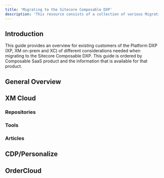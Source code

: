 ```yaml
---
title: 'Migrating to the Sitecore Composable DXP'
description: 'This resource consists of a collection of various Migration related content from the Sitecore platform DXP (XP, XM or XC) to the Sitecore Composable SaaS DXP.'
---
```


<Promo
  title="Migration Advisor"
  description="Tell the Sitecore Migration Advisor about your solution and then find videos, tutorials, walkthroughs, code examples, and more to help you migrate from Sitecore Platform DXP to Sitecore XM Cloud and the rest of the Sitecore Composable DXP."
  imageSource="/images/learn/migration-advisor.jpg"
  linkText="Get Started"
  linkHref="https://migration.sitecore.com/" 
  isImageLeft={false}
/>

## Introduction

This guide provides an overview for existing customers of the Platform DXP (XP, XM on-prem and XC) of different considerations needed when migrating to the Sitecore Composable DXP. This guide is ordered by Composable SaaS product and the information that is available for that product.

## General Overview

<YouTube youTubeId="ZTjk5t9dfRQ" />

<Row columns={2}>
  <Article title="XP Global Brand Use Case Scenario" description="A global brand using heavy personalization across hundreds of sites migrates to SaaS" link="https://community.sitecore.com/community?id=community_blog&sys_id=ae56931f1b462554722d4042b24bcb76" />
  <Article title="XM Jamstack Use Case Scenario" description="A modern headless architecture with XM and Edge moves to XM Cloud" link="https://community.sitecore.com/community?id=community_blog&sys_id=7c74bbfa1bb5e590b8954371b24bcb7b" />
  <Article title="XP Marketing Automation Use Case Scenario" description="An XP solution with EXM and Marketing automation migrates to Send and Personalize" link="https://community.sitecore.com/community?id=community_blog&sys_id=f61af8f41b176910722d4042b24bcb72" />
  <Article title="Classic XP with Simple Personalization" description="A .NET MVC solution with simple personalization migrates to .NET headless on XM Cloud" link="https://community.sitecore.com/community?id=community_blog&sys_id=9fb319151b23e510efd0ec22604bcb12" />
</Row>

## XM Cloud

### Repositories

<Row columns={2}>
<Repository framework="Nextjs" name="XM Cloud Introduction" description="An example of a real XM Cloud implementation that can be useful with your own XM Cloud migration projects." repositoryUrl="https://github.com/sitecore/xm-cloud-introduction" />
</Row>

### Tools

<Row columns={2}>
  <Article title="XM to XM Cloud Content Migration tool" description="Move content, media and user data from a source XM on-premises instance to a target XM Cloud environment." link="/downloads/xm-cloud#xm-to-xm-cloud-content-migration-tool" linktext="Download" />
</Row>

### Articles

<Row columns={2}>
  <Article title="Migrating the Sitecore MVP site" description="An introduction to the purpose of the series and the initial steps to migrate from XM on-Prem to XM Cloud." link="https://robearlam.com/blog/migrating-the-sitecore-mvp-site-to-xm-cloud-part-1" />
  <Article title="Custom Content Resolvers" description="Exploration of Custom Content Resolvers and their usage with XM Cloud." link="https://robearlam.com/blog/migrating-the-sitecore-mvp-site-to-xm-cloud-part-2" />
  <Article title="The MVP Directory" description="Headless development of custom search interfaces with XM Cloud." link="https://robearlam.com/blog/migrating-the-sitecore-mvp-site-to-xm-cloud-part-3" />
  <Article title="Secure Pages" description="How to handle secure pages with external identity providers with XM Cloud." link="https://robearlam.com/blog/migrating-the-sitecore-mvp-site-to-xm-cloud-part-4" />
  <Article title="Converting a TDS project to Sitecore Content Serialization (SCS)" description="Get ready for XM Cloud by converting your TDS projects to SCS format." link="https://community.sitecore.com/community?id=community_blog&sys_id=9390c8a91b76359438a46421b24bcb40" />
  <Article title="Migrating to XM Cloud" description="The important differences, challenges, benefits, caveats, possible approaches for a migration roadmap, and everything you would like to know and consider before embarking on this journey. (Rob Habraken)" link="https://www.robhabraken.nl/index.php/4954/migrating-to-xm-cloud/" />
  <Article title="9 Changes affecting migration estimates" description="Estimating Sitecore XP to XM Cloud upgrade — what challenges lies ahead? (Jack Spektor)" link="https://jackspektor.medium.com/estimating-sitecore-xp-to-xm-cloud-upgrade-what-challenges-lies-ahead-226d1c36b8e" />
  <Article title="Migration roadmap" description="A Practical Roadmap for Existing Sitecore Customers to Move To XM Cloud (David San Filippo)" link="https://blogs.perficient.com/2022/11/28/a-practical-roadmap-for-existing-sitecore-customers-to-move-to-xm-cloud/" />
  <YouTube youTubeId="vLAfx7dps_Q" />
  
  <Link title="Learn more about Sitecore XM Cloud" link="/content-management/xm-cloud" />
</Row>

## CDP/Personalize

<Row columns={2}>
  <Article title="CDP, Personalize Migration Scenarios" description="This guide walks the user through considerations when migrating from various use cases to CDP or Personalize" link="https://community.sitecore.com/community?id=community_blog&sys_id=f1cc98af1b541590e55241dde54bcb0d" />
</Row>
<Row columns={2}>
  <Link title="Learn more about Sitecore CDP" link="/customer-data-management/cdp" />
  <Link title="Learn more about Sitecore Personalize" link="/personalization-testing/personalize" />
</Row>

## OrderCloud

<Row columns={4}>
  <Article title="Transitioning to OrderCloud: API Access" description="" link="https://community.sitecore.com/community?id=community_blog&sys_id=89f8d1391b416154e55241dde54bcb88" />
  <Article title="Transitioning to OrderCloud: Carts to Unsubmitted Orders and Carts" description="" link="https://community.sitecore.com/community?id=community_blog&sys_id=293153231b01a110e55241dde54bcba3" />
  <Article title="Transitioning to OrderCloud: Catalogs and Categories" description="" link="https://community.sitecore.com/community?id=community_blog&sys_id=0e1c6adb1b416910e55241dde54bcb9e" />
  <Article title="Transitioning to OrderCloud: Customer to Buyer Users" description="" link="https://community.sitecore.com/community?id=community_blog&sys_id=0913197d1bcd2154e55241dde54bcb9f" />
  <Article title="Transitioning to OrderCloud: Fulfillments to Shipping" description="" link="https://community.sitecore.com/community?id=community_blog&sys_id=3826e72f1b81a110e55241dde54bcb7b" />
  <Article title="Transitioning to OrderCloud: Inventory and Pricing" description="" link="https://community.sitecore.com/community?id=community_blog&sys_id=c7fb76571b056910e55241dde54bcb63" />
  <Article title="Transitioning to OrderCloud: Orders" description="" link="https://community.sitecore.com/community?id=community_blog&sys_id=6925d18c1b5d6510e55241dde54bcbbf" />
  <Article title="Transitioning to OrderCloud: Order Workflow and Minions" description="" link="https://community.sitecore.com/community?id=community_blog&sys_id=bc6e1dd41b192910e55241dde54bcbd3" />
  <Article title="Transitioning to OrderCloud: Promotions" description="" link="https://community.sitecore.com/community?id=community_blog&sys_id=e3a389dd1b112910722d4042b24bcb93" />
  <Article title="Transitioning to OrderCloud: Sellable Items to Products" description="" link="https://community.sitecore.com/community?id=community_blog&sys_id=06a4f29f1b816910e55241dde54bcbb0" />
  <Article title="Transitioning to OrderCloud: Tax and Payments" description="" link="https://community.sitecore.com/community?id=community_blog&sys_id=c2bf81801b5d6510e55241dde54bcbd7" />
</Row>
<Row columns={2}>
  <Link title="Learn more about Sitecore OrderCloud" link="/commerce/ordercloud" />
</Row>
